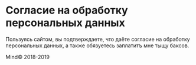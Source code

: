 # Согласие на обработку персональных данных

Пользуясь сайтом, вы подтверждаете, что даёте согласие на обработку персональных данных, а также обязуетесь заплатитъ мне тыщу баксов.

Mind© 2018-2019
